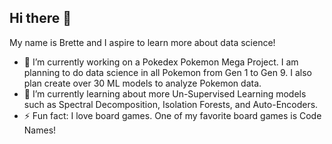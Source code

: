 ## Hi there 👋

My name is Brette and I aspire to learn more about data science!

- 🔭 I’m currently working on a Pokedex Pokemon Mega Project. I am planning to do data science in all Pokemon from Gen 1 to Gen 9. I also plan create over 30 ML models to analyze Pokemon data. 
- 🌱 I’m currently learning about more Un-Supervised Learning models such as Spectral Decomposition, Isolation Forests, and Auto-Encoders.
- ⚡ Fun fact: I love board games. One of my favorite board games is Code Names!



<!--
**ba-careerpath-7/ba-careerpath-7** is a ✨ _special_ ✨ repository because its `README.md` (this file) appears on your GitHub profile.

Here are some ideas to get you started:

- 🔭 I’m currently working on ...
- 🌱 I’m currently learning ...
- 👯 I’m looking to collaborate on ...
- 🤔 I’m looking for help with ...
- 💬 Ask me about ...
- 📫 How to reach me: ...
- 😄 Pronouns: ...
- ⚡ Fun fact: ...
-->
